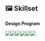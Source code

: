 
 ## 🖼️ Skillset
 **Design Program**

<article>
    <div style="display:flex; align-items:center;">
        <img src="https://img.shields.io/badge/Adobe Illustrator-FF9A00?style=for-the-badge&logo=adobeillustrator&logoColor=white"> 
        <img src="https://img.shields.io/badge/Adobe Photoshop-31A8FF?style=for-the-badge&logo=adobephotoshop&logoColor=white"> 
        <img src="https://img.shields.io/badge/Adobe Aftereffectsr-9999FF?style=for-the-badge&logo=adobeaftereffectsr&logoColor=white"> 
        <img src="https://img.shields.io/badge/Adobe Indesign-FF3366?style=for-the-badge&logo=adobeindesign&logoColor=white"> 
        <img src="https://img.shields.io/badge/Adobe XD-FF61F6?style=for-the-badge&logo=adobexd&logoColor=white">
        <img src="https://img.shields.io/badge/Figma-5B0BB5?style=for-the-badge&logo=figma&logoColor=white">
    </div>
</article>
 
